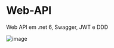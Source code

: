 # Web-API
Web API em .net 6, Swagger, JWT e DDD


![image](https://user-images.githubusercontent.com/19211901/226106211-87481720-decf-40f6-af1e-e38a6c7afb9e.png)

